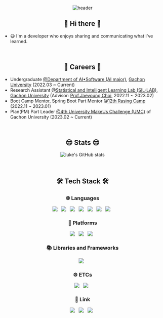 <div align=center>

![header](https://capsule-render.vercel.app/api?type=waving&color=auto&height=300&section=header&text=SunKyu%20Choi%20(luke0408)&fontSize=70)

</div>

<h2 align="center"><b>👋 Hi there 👋</b></h2>

- 😃 I'm a developer who enjoys sharing and communicating what I've learned.
 
<br>

<h2 align="center"><b>📌 Careers 📌</b></h2>

- Undergraduate [@Department of AI•Software (AI major)](https://sw.gachon.ac.kr/cms/), [Gachon University](https://www.gachon.ac.kr/kor/index.do) (2022.03 ~ Current)
- Research Assistant [@Statistical and Intelligent Learning Lab (SIL-LAB)](https://sites.google.com/view/jaeyoungchoi/home), [Gachon University](https://www.gachon.ac.kr/kor/index.do) (Advisor: [Prof.Jaeyoung Choi](https://sites.google.com/view/jaeyoungchoi/people/faculty?authuser=0), 2022.11 ~ 2023.02)
- Boot Camp Mentor, Spring Boot Part Mentor [@12th Rasing Camp](https://risingcamp.com/) (2022.11 ~ 2023.01)
- Plan(PM) Part Leader [@4th University MakeUs Challenge (UMC)](https://www.makeus.in/umc) of Gachon University (2023.02 ~ Current)

<br>

<h2 align="center"><b>😎 Stats 😎</b></h2>

<div align="center">

![luke's GitHub stats](https://github-readme-stats.vercel.app/api?username=luke0408&theme=shades-of-purple&count_private=true&show_icons=true)

</div>

<br>

<h2 align="center"><b>🛠️ Tech Stack 🛠️</b></h2>

<h3 align="center"><b>🌐 Languages</b></h3>

<p align="center">
<img src="https://img.shields.io/badge/c-00599C?style=flat-square&logo=c&logoColor=white"/> &nbsp 
<img src="https://img.shields.io/badge/Python-3776AB?style=flat-square&logo=Python&logoColor=white"/> &nbsp
<img src="https://img.shields.io/badge/%20JAVA%20-FF9A00?style=flat-square&logo=&logoColor=white"/> &nbsp 
<img src="https://img.shields.io/badge/HTML5-E34F26?style=flat-square&logo=HTML5&logoColor=white"/> &nbsp
<img src="https://img.shields.io/badge/CSS3-1572B6?style=flat-square&logo=CSS3&logoColor=white"/> &nbsp
<img src="https://img.shields.io/badge/JavaScript-1F2724?style=flat-square&logo=JavaScript&logoColor=F7DF1E"/> &nbsp
<img src="https://img.shields.io/badge/Markdown-000000?style=flat-square&logo=Markdown&logoColor=white"/> &nbsp
</p>

<h3 align="center"><b>💾 Platforms</b></h3>
<p align="center">
<img src="https://img.shields.io/badge/Windwos-0078D6?style=flat-square&logo=Windows&logoColor=white"/> &nbsp
<img src="https://img.shields.io/badge/Linux-FCC624?style=flat-square&logo=Linux&logoColor=white"/> &nbsp
<img src="https://img.shields.io/badge/Arduino-00979D?style=flat-square&logo=Arduino&logoColor=white"/> &nbsp
</p>

<h3 align="center"><b>📚 Libraries and Frameworks</b></h3>
<p align="center">
<img src="https://img.shields.io/badge/Spring%20Boot-6DB33F?style=flat-square&logo=Spring%20Boot&logoColor=white"/> &nbsp
</p>

<h3 align="center"><b>⚙️ ETCs</b></h3>
<p align="center">
<img src="https://img.shields.io/badge/MySQL-4479A1?style=flat-square&logo=MySQL&logoColor=white"/> &nbsp
<img src="https://img.shields.io/badge/Nginx-009639?style=flat-square&logo=NGINX&logoColor=white"/> &nbsp
</p>

<h3 align="center"><b>👀 Link</b></h3>
<p align="center">
<a herf="mailto:zjvl324@gmail.com" target="_blank"><img src="https://img.shields.io/badge/Email-EA4335?style=flat-square&logo=Gmail&logoColor=white"/></a> &nbsp
<a href="[https://github.com/luke0408](https://fascinated-carp-209.notion.site/SunKyu-Choi-s-PORTFOLIO-5acffd634cc6426280b9e8bf2861b0bd)" target="_blank"><img src="https://img.shields.io/badge/PORTFOLIO(Korean)-000000?style=flat-square&logo=Notion&logoColor=white"/></a> &nbsp
<a href="https://github.com/luke0408" target="_self"><img src="https://img.shields.io/badge/GitHub-181717?style=flat-square&logo=GitHub&logoColor=white"/></a> &nbsp
